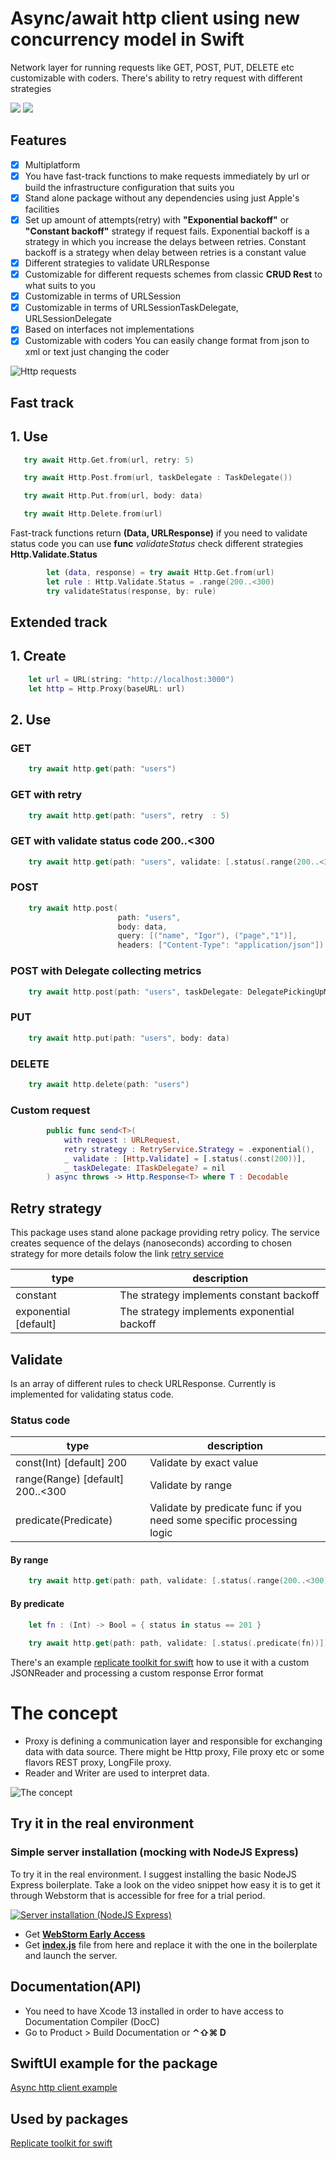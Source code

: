 # Async/await http client using new concurrency model in Swift

Network layer for running requests like GET, POST, PUT, DELETE etc customizable with coders. There's ability to retry request with different strategies

[![](https://img.shields.io/endpoint?url=https%3A%2F%2Fswiftpackageindex.com%2Fapi%2Fpackages%2FThe-Igor%2Fasync-http-client%2Fbadge%3Ftype%3Dswift-versions)](https://swiftpackageindex.com/The-Igor/async-http-client)
[![](https://img.shields.io/endpoint?url=https%3A%2F%2Fswiftpackageindex.com%2Fapi%2Fpackages%2FThe-Igor%2Fasync-http-client%2Fbadge%3Ftype%3Dplatforms)](https://swiftpackageindex.com/The-Igor/async-http-client)

## Features
- [x] Multiplatform
- [x] You have fast-track functions to make requests immediately by url or build the infrastructure configuration that suits you
- [x] Stand alone package without any dependencies using just Apple's  facilities
- [x] Set up amount of attempts(retry) with **"Exponential backoff"** or **"Constant backoff"** strategy if request fails. Exponential backoff is a strategy in which you increase the delays between retries. Constant backoff is a strategy when delay between retries is a constant value
- [x] Different strategies to validate URLResponse
- [x] Customizable for different requests schemes from classic **CRUD Rest** to what suits to you
- [x] Customizable in terms of URLSession
- [x] Customizable in terms of URLSessionTaskDelegate, URLSessionDelegate
- [x] Based on interfaces not implementations
- [x] Customizable with coders You can easily change format from json to xml or text just changing the coder

 ![Http requests](https://github.com/The-Igor/async-http-client-example/blob/main/async-http-client-example/img/image11.gif) 

## Fast track

## 1. Use
```swift
   try await Http.Get.from(url, retry: 5)
```
```swift
   try await Http.Post.from(url, taskDelegate : TaskDelegate())
```

```swift
   try await Http.Put.from(url, body: data)
```

```swift
   try await Http.Delete.from(url)
```

Fast-track functions return **(Data, URLResponse)** if you need to validate status code you can use **func** *validateStatus* check different strategies **Http.Validate.Status**

```swift
        let (data, response) = try await Http.Get.from(url)
        let rule : Http.Validate.Status = .range(200..<300)
        try validateStatus(response, by: rule)
```

## Extended track

## 1. Create
```swift
    let url = URL(string: "http://localhost:3000")
    let http = Http.Proxy(baseURL: url)
```

## 2. Use

### GET
```swift
    try await http.get(path: "users")
```        

### GET with retry
```swift
    try await http.get(path: "users", retry  : 5)
``` 

### GET with validate status code 200..<300
```swift
    try await http.get(path: "users", validate: [.status(.range(200..<300))])
```    

### POST
```swift
    try await http.post(
                        path: "users", 
                        body: data, 
                        query: [("name", "Igor"), ("page","1")], 
                        headers: ["Content-Type": "application/json"])
``` 

### POST with Delegate collecting metrics
```swift
    try await http.post(path: "users", taskDelegate: DelegatePickingUpMetrics())
```
                 
### PUT
```swift
    try await http.put(path: "users", body: data)
```

### DELETE
```swift
    try await http.delete(path: "users")
```

### Custom request

```swift
        public func send<T>(
            with request : URLRequest,
            retry strategy : RetryService.Strategy = .exponential(),
            _ validate : [Http.Validate] = [.status(.const(200))],
            _ taskDelegate: ITaskDelegate? = nil
        ) async throws -> Http.Response<T> where T : Decodable
```

## Retry strategy

This package uses stand alone package providing retry policy. The service creates sequence of the delays (nanoseconds) according to chosen strategy for more details folow the link [retry service](https://github.com/The-Igor/retry-policy-service) 

| type | description |
| --- | --- |
| constant | The strategy implements constant backoff  |
| exponential [default] | The strategy implements exponential backoff  |

## Validate
Is an array of different rules to check URLResponse.
Currently is implemented for validating status code.

### Status code
| type | description |
| --- | --- |
| const(Int) [default] 200 | Validate by exact value  |
| range(Range<Int>) [default] 200..<300 | Validate by range  |
| predicate(Predicate) | Validate by predicate func if you need some specific processing logic |

#### By range
```swift
    try await http.get(path: path, validate: [.status(.range(200..<300))])
```

#### By predicate
```swift
    let fn : (Int) -> Bool = { status in status == 201 }
    
    try await http.get(path: path, validate: [.status(.predicate(fn))])
```

There's an example [replicate toolkit for swift](https://github.com/The-Igor/replicate-kit-swift) how to use it with a custom JSONReader and processing a custom response Error format

# The concept

* Proxy is defining a communication layer and responsible for exchanging data with data source. There might be Http proxy, File proxy etc or some flavors REST proxy, LongFile proxy.
* Reader and Writer are used to interpret data.

 ![The concept](https://github.com/The-Igor/async-http-client/blob/main/img/concept.png) 
 

## Try it in the real environment
### Simple server installation (mocking with NodeJS Express)

To try it in the real environment. I suggest installing the basic NodeJS Express boilerplate. Take a look on the video snippet how easy it is to get it through Webstorm that is accessible for free for a trial period.

[![Server installation (NodeJS Express)](https://github.com/The-Igor/d3-network-service/blob/main/img/server_install.png)](https://youtu.be/9FPOYHzcE7A)

- Get [**WebStorm Early Access**](https://www.jetbrains.com/webstorm/nextversion)
- Get [**index.js**](https://github.com/The-Igor/d3-network-service/blob/main/js/index.js) file from here and replace it with the one in the boilerplate and launch the server.

## Documentation(API)
- You need to have Xcode 13 installed in order to have access to Documentation Compiler (DocC)
- Go to Product > Build Documentation or **⌃⇧⌘ D**

## SwiftUI example for the package

[Async http client example](https://github.com/The-Igor/async-http-client-example)

## Used by packages

[Replicate toolkit for swift](https://github.com/The-Igor/replicate-kit-swift)
